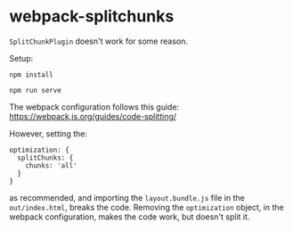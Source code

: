 # webpack-splitchunks
`SplitChunkPlugin` doesn't work for some reason.

Setup:
```
npm install

npm run serve
```

The webpack configuration follows this guide:
https://webpack.js.org/guides/code-splitting/

However, setting the:
```
optimization: {
  splitChunks: {
    chunks: 'all'
  }
}
```
as recommended, and importing the `layout.bundle.js` file in the `out/index.html`, breaks the code.
Removing the `optimization` object, in the webpack configuration, makes the code work, but doesn't split it.
